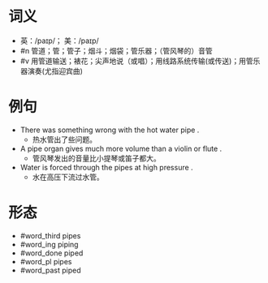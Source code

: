 # 词义
- 英：/paɪp/； 美：/paɪp/
- #n 管道；管；管子；烟斗；烟袋；管乐器；（管风琴的）音管
- #v 用管道输送；裱花；尖声地说（或唱）；用线路系统传输(或传送)；用管乐器演奏(尤指迎宾曲)
# 例句
- There was something wrong with the hot water pipe .
	- 热水管出了些问题。
- A pipe organ gives much more volume than a violin or flute .
	- 管风琴发出的音量比小提琴或笛子都大。
- Water is forced through the pipes at high pressure .
	- 水在高压下流过水管。
# 形态
- #word_third pipes
- #word_ing piping
- #word_done piped
- #word_pl pipes
- #word_past piped
